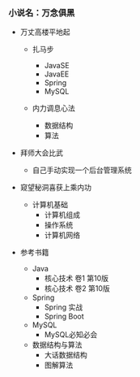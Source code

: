 ### 小说名：万念俱黑

- 万丈高楼平地起
    - 扎马步
        - JavaSE
        - JavaEE 
        - Spring
        - MySQL
        
    - 内力调息心法
        - 数据结构
        - 算法
        
- 拜师大会比武
    - 自己手动实现一个后台管理系统

- 窥望秘洞喜获上乘内功
    - 计算机基础
        - 计算机组成
        - 操作系统
        - 计算机网络
- 参考书籍
    - Java
        - 核心技术 卷1 第10版
        - 核心技术 卷2 第10版
    - Spring
        - Spring 实战
        - Spring Boot
    - MySQL
        - MySQL必知必会
    - 数据结构与算法
        - 大话数据结构
        - 图解算法
    